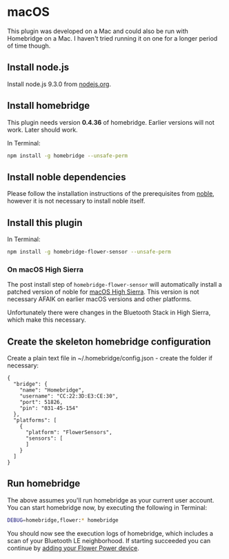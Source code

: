 # macOS

This plugin was developed on a Mac and could also be run with Homebridge on a Mac. I haven't tried running it on one for a longer period of time though.

## Install node.js

Install node.js 9.3.0 from [nodejs.org](https://nodejs.org/en/download/current/).

## Install homebridge

This plugin needs version **0.4.36** of homebridge. Earlier versions will not work. Later should work.

In Terminal:

```bash
npm install -g homebridge --unsafe-perm
```

## Install noble dependencies

Please follow the installation instructions of the prerequisites from [noble](https://www.npmjs.com/package/noble), however it is not necessary to install noble itself.

## Install this plugin

In Terminal:

```bash
npm install -g homebridge-flower-sensor --unsafe-perm
```

### On macOS High Sierra

The post install step of ```homebridge-flower-sensor``` will automatically install a patched version of
noble for [macOS High Sierra](https://github.com/grover/noble/tree/macos_highsierra). This version
is not necessary AFAIK on earlier macOS versions and other platforms.

Unfortunately there were changes in the Bluetooth Stack in High Sierra, which make this
necessary.

## Create the skeleton homebridge configuration

Create a plain text file in ~/.homebridge/config.json - create the folder if necessary:

```text
{
  "bridge": {
    "name": "Homebridge",
    "username": "CC:22:3D:E3:CE:30",
    "port": 51826,
    "pin": "031-45-154"
  },
  "platforms": [
    {
      "platform": "FlowerSensors",
      "sensors": [
      ]
    }
  ]
}
```

## Run homebridge

The above assumes you'll run homebridge as your current user account. You can start homebridge now, by executing the following in Terminal:

```bash
DEBUG=homebridge,flower:* homebridge
```

You should now see the execution logs of homebridge, which includes a scan of your Bluetooth LE neighborhood. If starting succeeded you can continue by [adding your Flower Power device](configure.md).
